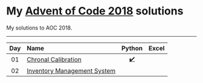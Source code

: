 # My [Advent of Code 2018](http://adventofcode.com/2018) solutions
My solutions to AOC 2018.

---

| Day     | Name                                                    | Python                         | Excel                            |
|:-------:|:--------------------------------------------------------|:------------------------------:|:----------------------------:|
| 01      | [Chronal Calibration][day01]                            |  [:heavy_check_mark:][py01]   |                              |
| 02      | [Inventory Management System][day02]                            |     |                              |

[day01]: https://adventofcode.com/2018/day/1
[day02]: https://adventofcode.com/2018/day/2
[day03]: https://adventofcode.com/2018/day/3


[py01]: ./Python/Day_1/aoc_day1.py

